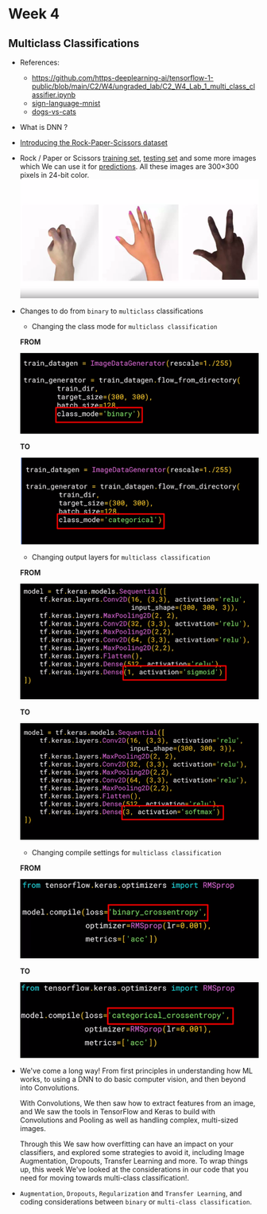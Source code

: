 # Week 4

## Multiclass Classifications

* References:

    * https://github.com/https-deeplearning-ai/tensorflow-1-public/blob/main/C2/W4/ungraded_lab/C2_W4_Lab_1_multi_class_classifier.ipynb
    * [sign-language-mnist](https://www.kaggle.com/datamunge/sign-language-mnist)
    * [dogs-vs-cats](https://www.kaggle.com/c/dogs-vs-cats/code)

* What is DNN ?
* [Introducing the Rock-Paper-Scissors dataset](http://www.laurencemoroney.com/rock-paper-scissors-dataset/)
* Rock / Paper or Scissors [training set](https://storage.googleapis.com/laurencemoroney-blog.appspot.com/rps.zip), [testing set](https://storage.googleapis.com/laurencemoroney-blog.appspot.com/rps-test-set.zip) and some more images which We can use it for [predictions](https://storage.googleapis.com/laurencemoroney-blog.appspot.com/rps-validation.zip). All these images are 300×300 pixels in 24-bit color.
    ![Rock_Paper_Scissors_Dataset](/img/C2/C2_Week_4_Rock_Paper_Scissors_Dataset.png)
* Changes to do from `binary` to `multiclass` classifications
    
    * Changing the class mode for `multiclass classification`

    **FROM**

    ![Binary Classification](/img/C2/C2_Week_4_Binary.png)

    **TO**

    ![Multiclass Classification](/img/C2/C2_Week_4_Categorical.png)

    * Changing output layers for `multiclass classification`
    
    **FROM**
    
    ![Sigmoid](/img/C2/C2_Week_4_Sigmoid.png)

    **TO**

    ![Sigmoid](/img/C2/C2_Week_4_Softmax.png)

    * Changing compile settings for `multiclass classification`
    
    **FROM**

    ![Binary_Crossentropy](/img/C2/C2_Week_4_Binary_Crossentropy.png)
    
    **TO**

    ![Sigmoid](/img/C2/C2_Week_4_Categorical_Crossentropy.png)

* We've come a long way! From first     principles in understanding how ML works, to using a DNN to do basic computer vision, and then beyond into Convolutions.

    With Convolutions, We then saw how to extract features from an image, and We saw the tools in TensorFlow and Keras to build with Convolutions and Pooling as well as handling complex, multi-sized images.

    Through this We saw how overfitting can have an impact on your classifiers, and explored some strategies to avoid it, including Image Augmentation, Dropouts, Transfer Learning and more. To wrap things up, this week We've looked at the considerations in our code that you need for moving towards multi-class classification!.

* `Augmentation`, `Dropouts`, `Regularization` and `Transfer Learning`, and coding considerations between `binary` or `multi-class classification`.
